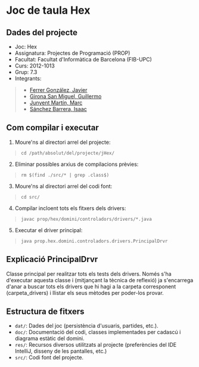 Joc de taula Hex
========

Dades del projecte
--------

* Joc:			Hex
* Assignatura:	Projectes de Programació (PROP)
* Facultat: 	Facultat d'Informàtica de Barcelona (FIB-UPC)
* Curs:			2012-1013
* Grup: 		7.3
* Integrants:
> * [Ferrer González, Javier](mailto:javier.ferrer.gonzalez@est.fib.upc.edu)
> * [Girona San Miguel, Guillermo](mailto:guillermo.girona@est.fib.upc.edu)
> * [Junyent Martín, Marc](mailto:marc.junyent@est.fib.upc.edu)
> * [Sánchez Barrera, Isaac](mailto:isaac.sanchez.barrera@est.fib.upc.edu)


Com compilar i executar
--------

1. Moure'ns al directori arrel del projecte:
> ``cd /path/absolut/del/projecte/jHex/``
2. Eliminar possibles arxius de compilacions prèvies:
> ``rm $(find ./src/* | grep .class$)``
3. Moure'ns al directori arrel del codi font:
> ``cd src/``
4. Compilar incloent tots els fitxers dels drivers:
> ``javac prop/hex/domini/controladors/drivers/*.java``
5. Executar el driver principal:
> ``java prop.hex.domini.controladors.drivers.PrincipalDrvr``

Explicació PrincipalDrvr
--------

Classe principal per realitzar tots els tests dels drivers.
Només s'ha d'executar aquesta classe i (mitjançant la tècnica de reflexió) ja s'encarrega d'anar a buscar tots els
drivers que hi hagi a la carpeta corresponent (carpeta_drivers) i llistar els seus mètodes per poder-los provar.

Estructura de fitxers
--------

* ``dat/``:		Dades del joc (persistència d'usuaris, partides, etc.).
* ``doc/``:		Documentació del codi, classes implementades per cadascú i diagrama estàtic del domini.
* ``res/``:		Recursos diversos utilitzats al projecte (preferències del IDE IntelliJ, disseny de les pantalles, etc.)
* ``src/``:		Codi font del projecte.
